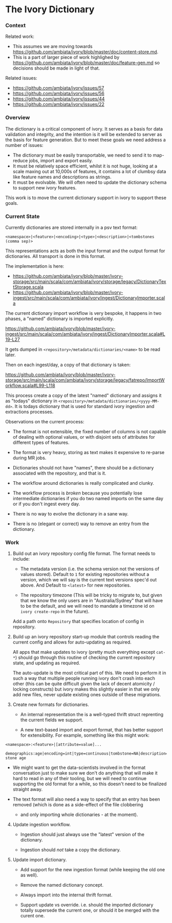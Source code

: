 The Ivory Dictionary
====================

### Context

Related work:

 - This assumes we are moving towards <https://github.com/ambiata/ivory/blob/master/doc/content-store.md>.
 - This is a part of larger piece of work highlighed by <https://github.com/ambiata/ivory/blob/master/doc/feature-gen.md> so decisions should be made in light of that.

Related issues:

 - <https://github.com/ambiata/ivory/issues/57>
 - <https://github.com/ambiata/ivory/issues/56>
 - <https://github.com/ambiata/ivory/issues/44>
 - <https://github.com/ambiata/ivory/issues/22>

### Overview

The dictionary is a critical component of ivory. It serves as a basis
for data validation and integrity, and the intention is it will be
extended to server as the basis for feature generation. But to meet these
goals we need address a number of issues:
 - The dictionary must be easily transportable, we need to send it to
   map-reduce jobs, import and export easily.
 - It must be relatively space efficient, whilst it is not huge, looking
   at a scale maxing out at 10,000s of features, it contains a lot of
   clumbsy data like feature names and descriptions as strings.
 - It must be evolvable. We will often need to update the dictionary schema
   to support new ivory features.

This work is to move the current dictionary support in ivory to support these
goals.


### Current State

Currently dictionaries are stored internally in a psv text format:

```
<namespace>|<feature>|<encoding>|<type>|<description>|<tombstones (comma sep)>
```

This representations acts as both the input format and the output
format for dictionaries. All transport is done in this format.

The implementation is here:
 - <https://github.com/ambiata/ivory/blob/master/ivory-storage/src/main/scala/com/ambiata/ivory/storage/legacy/DictionaryTextStorage.scala>
 - <https://github.com/ambiata/ivory/blob/master/ivory-ingest/src/main/scala/com/ambiata/ivory/ingest/DictionaryImporter.scala>

The current dictionary import workflow is very bespoke, it happens in two
phases, a "named" dictionary is imported explicitly.

<https://github.com/ambiata/ivory/blob/master/ivory-ingest/src/main/scala/com/ambiata/ivory/ingest/DictionaryImporter.scala#L19-L27>

It gets dumped in `<repository>/metadata/dictionaries/<name>` to be read later.

Then on each ingest/day, a copy of that dictionary is taken:

<https://github.com/ambiata/ivory/blob/master/ivory-storage/src/main/scala/com/ambiata/ivory/storage/legacy/fatrepo/ImportWorkflow.scala#L99-L118>

This process create a copy of the latest "named" dictionary and assigns it
as "todays" dictionary in `<repository>/metadata/dictionaries/<yyyy-MM-dd>`.
It is todays dictionary that is used for standard ivory ingestion and
extractions processes.

Observations on the current process:
 - The format is not extensible, the fixed number of columns is not capable
   of dealing with optional values, or with disjoint sets of attributes for
   different types of features.

 - The format is very heavy, storing as text makes it expensive to re-parse
   during MR jobs.

 - Dictionaries should not have "names", there should be a dictionary
   associated with the repository, and that is it.

 - The workflow around dictionaries is really complicated and clunky.

 - The workflow process is _broken_ because you potentially lose
   intermediate dictionaries if you do two named imports on the same
   day or if you don't ingest every day.

 - There is no way to evolve the dictionary in a sane way.

 - There is no (elegant or correct) way to remove an entry from the dictionary.


### Work

1. Build out an ivory repository config file format. The format needs to
   include:
     - The metadata version (i.e. the schema version not the versions of values stored).
       Default to `1` for existing repositories without a version, which we will say
       is the current text versions spec'd out above. And Default to `<latest>` for
       new repositories.

     - The repository timezone (This will be tricky to migrate to, but given that we
       know the only users are in "Australia/Sydney" that will have to be the default,
       and we will need to mandate a timezone id on `ivory create-repo` in the future).

   Add a path onto `Repository` that specifies location of config in
   repository.


2. Build up an ivory repository start-up module that controls reading
   the current config and allows for auto-updating as required.

   All apps that make updates to ivory (pretty much everything except `cat-*`)
   should go through this routine of checking the current repository state,
   and updating as required.

   The auto-update is the most critical part of this. We need to perform
   it in such a way that multiple people running ivory don't crash into
   each other (this can be quite difficult given the lack of decent
   atomicity / locking constructs) but ivory makes this slightly easier
   in that we only add new files, never update existing ones outside of
   these migrations.


3. Create new formats for dictionaries.

     - An internal representation the is a well-typed thrift struct
       reprenting the current fields we support.

     - A new text-based import and export format, that has better
       support for extensibility. For example, something like this
       might work:

```
<namespace>:<feature>|[attribute=value]...
```

```
demographics:age|encoding=int|type=continuous|tombstone=NA|description=the stone age
```

   - We might want to get the data-scientists involved in the format
     conversation just to make sure we don't do anything that will
     make it hard to read in any of their tooling, but we will need
     to continue supporting the old format for a while, so this doesn't
     need to be finalized straight away.

   - The text format will also need a way to specify that an entry has
     been removed (which is done as a side-effect of the file clobbering
     - and only importing whole dictionaries - at the moment).

4. Update ingestion workflow.

     - Ingestion should just always use the "latest" version of the dictionary.

     - Ingestion should _not_ take a copy the dictionary.


5. Update import dictionary.

     - Add support for the new ingestion format (while keeping the old one as well).

     - Remove the named dictionary concept.

     - Always import into the internal thrift format.

     - Support update vs override. i.e. should the imported dictionary totally
       supersede the current one, or should it be merged with the curent one.
